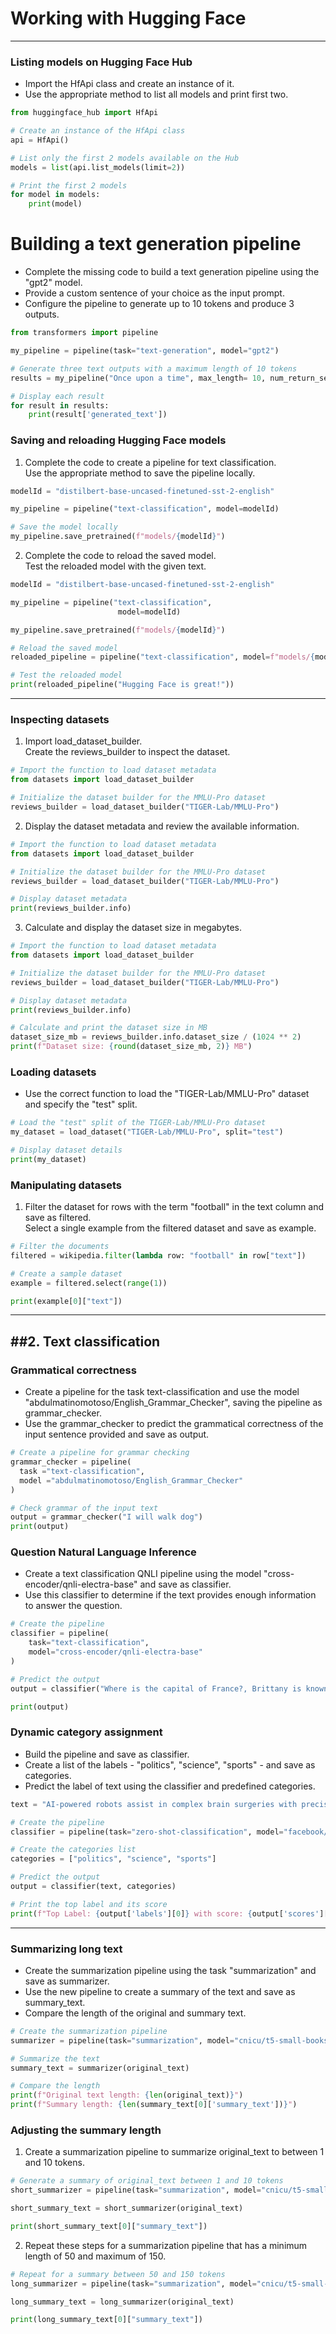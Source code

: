 # Working with Hugging Face
---
### Listing models on Hugging Face Hub
* Import the HfApi class and create an instance of it.
* Use the appropriate method to list all models and print first two.
```python
from huggingface_hub import HfApi

# Create an instance of the HfApi class
api = HfApi()

# List only the first 2 models available on the Hub
models = list(api.list_models(limit=2))

# Print the first 2 models
for model in models:
    print(model)
```
# Building a text generation pipeline
* Complete the missing code to build a text generation pipeline using the "gpt2" model.
* Provide a custom sentence of your choice as the input prompt.
* Configure the pipeline to generate up to 10 tokens and produce 3 outputs.
```python
from transformers import pipeline 

my_pipeline = pipeline(task="text-generation", model="gpt2")

# Generate three text outputs with a maximum length of 10 tokens
results = my_pipeline("Once upon a time", max_length= 10, num_return_sequences=3)

# Display each result
for result in results:
    print(result['generated_text'])
```
### Saving and reloading Hugging Face models
1. Complete the code to create a pipeline for text classification.    
Use the appropriate method to save the pipeline locally.
```python
modelId = "distilbert-base-uncased-finetuned-sst-2-english"

my_pipeline = pipeline("text-classification", model=modelId)

# Save the model locally
my_pipeline.save_pretrained(f"models/{modelId}")
```
2. Complete the code to reload the saved model.   
Test the reloaded model with the given text.
```python
modelId = "distilbert-base-uncased-finetuned-sst-2-english"

my_pipeline = pipeline("text-classification", 
                        model=modelId)

my_pipeline.save_pretrained(f"models/{modelId}")

# Reload the saved model
reloaded_pipeline = pipeline("text-classification", model=f"models/{modelId}")

# Test the reloaded model
print(reloaded_pipeline("Hugging Face is great!"))
```
---
### Inspecting datasets
1. Import load_dataset_builder.   
Create the reviews_builder to inspect the dataset.
```python
# Import the function to load dataset metadata
from datasets import load_dataset_builder

# Initialize the dataset builder for the MMLU-Pro dataset
reviews_builder = load_dataset_builder("TIGER-Lab/MMLU-Pro")
```
2. Display the dataset metadata and review the available information.
```python
# Import the function to load dataset metadata
from datasets import load_dataset_builder

# Initialize the dataset builder for the MMLU-Pro dataset
reviews_builder = load_dataset_builder("TIGER-Lab/MMLU-Pro")

# Display dataset metadata
print(reviews_builder.info)
```
3. Calculate and display the dataset size in megabytes.
```python
# Import the function to load dataset metadata
from datasets import load_dataset_builder

# Initialize the dataset builder for the MMLU-Pro dataset
reviews_builder = load_dataset_builder("TIGER-Lab/MMLU-Pro")

# Display dataset metadata
print(reviews_builder.info)

# Calculate and print the dataset size in MB
dataset_size_mb = reviews_builder.info.dataset_size / (1024 ** 2)
print(f"Dataset size: {round(dataset_size_mb, 2)} MB")
```
### Loading datasets
* Use the correct function to load the "TIGER-Lab/MMLU-Pro" dataset and specify the "test" split.
```python
# Load the "test" split of the TIGER-Lab/MMLU-Pro dataset
my_dataset = load_dataset("TIGER-Lab/MMLU-Pro", split="test")

# Display dataset details
print(my_dataset)
```
### Manipulating datasets
1. Filter the dataset for rows with the term "football" in the text column and save as filtered.   
Select a single example from the filtered dataset and save as example.
```python
# Filter the documents
filtered = wikipedia.filter(lambda row: "football" in row["text"])

# Create a sample dataset
example = filtered.select(range(1))

print(example[0]["text"])
```
---
##2. Text classification
---
### Grammatical correctness
* Create a pipeline for the task text-classification and use the model "abdulmatinomotoso/English_Grammar_Checker", saving the pipeline as grammar_checker.
* Use the grammar_checker to predict the grammatical correctness of the input sentence provided and save as output.
```Python
# Create a pipeline for grammar checking
grammar_checker = pipeline(
  task ="text-classification", 
  model ="abdulmatinomotoso/English_Grammar_Checker"
)

# Check grammar of the input text
output = grammar_checker("I will walk dog")
print(output)
```
### Question Natural Language Inference
* Create a text classification QNLI pipeline using the model "cross-encoder/qnli-electra-base" and save as classifier.
* Use this classifier to determine if the text provides enough information to answer the question.
```python
# Create the pipeline
classifier = pipeline(
    task="text-classification", 
    model="cross-encoder/qnli-electra-base"
)

# Predict the output
output = classifier("Where is the capital of France?, Brittany is known for its stunning coastline.")

print(output)
```
### Dynamic category assignment
* Build the pipeline and save as classifier.
* Create a list of the labels - "politics", "science", "sports" - and save as categories.
* Predict the label of text using the classifier and predefined categories.
```python
text = "AI-powered robots assist in complex brain surgeries with precision."

# Create the pipeline
classifier = pipeline(task="zero-shot-classification", model="facebook/bart-large-mnli")

# Create the categories list
categories = ["politics", "science", "sports"]

# Predict the output
output = classifier(text, categories)

# Print the top label and its score
print(f"Top Label: {output['labels'][0]} with score: {output['scores'][0]}")
```
---
### Summarizing long text
* Create the summarization pipeline using the task "summarization" and save as summarizer.
* Use the new pipeline to create a summary of the text and save as summary_text.
* Compare the length of the original and summary text.
```python
# Create the summarization pipeline
summarizer = pipeline(task="summarization", model="cnicu/t5-small-booksum")

# Summarize the text
summary_text = summarizer(original_text)

# Compare the length
print(f"Original text length: {len(original_text)}")
print(f"Summary length: {len(summary_text[0]['summary_text'])}")
```
### Adjusting the summary length
1. Create a summarization pipeline to summarize original_text to between 1 and 10 tokens.
```python
# Generate a summary of original_text between 1 and 10 tokens
short_summarizer = pipeline(task="summarization", model="cnicu/t5-small-booksum", min_new_tokens = 1, max_new_tokens = 10)

short_summary_text = short_summarizer(original_text)

print(short_summary_text[0]["summary_text"])
```
2. Repeat these steps for a summarization pipeline that has a minimum length of 50 and maximum of 150.
```python
# Repeat for a summary between 50 and 150 tokens
long_summarizer = pipeline(task="summarization", model="cnicu/t5-small-booksum", min_new_tokens = 50, max_new_tokens = 100)

long_summary_text = long_summarizer(original_text)

print(long_summary_text[0]["summary_text"])
```
